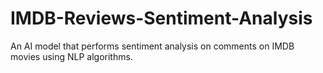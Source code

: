 # IMDB-Reviews-Sentiment-Analysis
An AI model that performs sentiment analysis on comments on IMDB movies using NLP algorithms.
